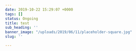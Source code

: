 ```yaml
---
date: 2019-10-22 15:29:07 +0000
tags: []
status: Ongoing
title: test
sub_heading: ''
banner_image: "/uploads/2019/06/11/placeholder-square.jpg"
slug: ''

---
```

